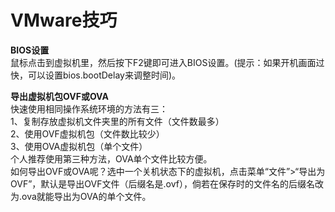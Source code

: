 # VMware技巧  
  
**BIOS设置**	
鼠标点击到虚拟机里，然后按下F2键即可进入BIOS设置。(提示：如果开机画面过快，可以设置bios.bootDelay来调整时间)。  
  
**导出虚拟机包OVF或OVA**	
快速使用相同操作系统环境的方法有三：  
1、复制存放虚拟机文件夹里的所有文件（文件数最多）  
2、使用OVF虚拟机包（文件数比较少）  
3、使用OVA虚拟机包（单个文件）  
个人推荐使用第三种方法，OVA单个文件比较方便。  
如何导出OVF或OVA呢？选中一个关机状态下的虚拟机，点击菜单“文件”>“导出为OVF”，默认是导出OVF文件（后缀名是.ovf），倘若在保存时的文件名的后缀名改为.ova就能导出为OVA的单个文件。  
